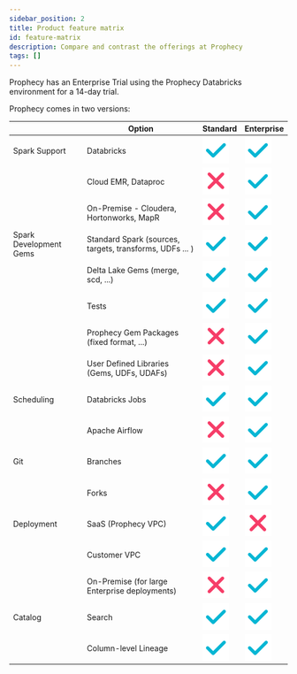 ```yaml
---
sidebar_position: 2
title: Product feature matrix
id: feature-matrix
description: Compare and contrast the offerings at Prophecy
tags: []
---
```


Prophecy has an Enterprise Trial using the Prophecy Databricks environment for a 14-day trial.

Prophecy comes in two versions:

|                        | Option                                                   | Standard                 | Enterprise               |
| ---------------------- | -------------------------------------------------------- | ------------------------ | ------------------------ |
| Spark Support          | Databricks                                               | ![Tick](./img/tick.svg)  | ![Tick](./img/tick.svg)  |
|                        | Cloud EMR, Dataproc                                      | ![Tick](./img/cross.svg) | ![Tick](./img/tick.svg)  |
|                        | On-Premise - Cloudera, Hortonworks, MapR                 | ![Tick](./img/cross.svg) | ![Tick](./img/tick.svg)  |
| Spark Development Gems | Standard Spark (sources, targets, transforms, UDFs ... ) | ![Tick](./img/tick.svg)  | ![Tick](./img/tick.svg)  |
|                        | Delta Lake Gems (merge, scd, ...)                        | ![Tick](./img/tick.svg)  | ![Tick](./img/tick.svg)  |
|                        | Tests                                                    | ![Tick](./img/tick.svg)  | ![Tick](./img/tick.svg)  |
|                        | Prophecy Gem Packages (fixed format, ...)                | ![Tick](./img/cross.svg) | ![Tick](./img/tick.svg)  |
|                        | User Defined Libraries (Gems, UDFs, UDAFs)               | ![Tick](./img/cross.svg) | ![Tick](./img/tick.svg)  |
| Scheduling             | Databricks Jobs                                          | ![Tick](./img/tick.svg)  | ![Tick](./img/tick.svg)  |
|                        | Apache Airflow                                           | ![Tick](./img/cross.svg) | ![Tick](./img/tick.svg)  |
| Git                    | Branches                                                 | ![Tick](./img/tick.svg)  | ![Tick](./img/tick.svg)  |
|                        | Forks                                                    | ![Tick](./img/cross.svg) | ![Tick](./img/tick.svg)  |
| Deployment             | SaaS (Prophecy VPC)                                      | ![Tick](./img/tick.svg)  | ![Tick](./img/cross.svg) |
|                        | Customer VPC                                             | ![Tick](./img/tick.svg)  | ![Tick](./img/tick.svg)  |
|                        | On-Premise (for large Enterprise deployments)            | ![Tick](./img/cross.svg) | ![Tick](./img/tick.svg)  |
| Catalog                | Search                                                   | ![Tick](./img/tick.svg)  | ![Tick](./img/tick.svg)  |
|                        | Column-level Lineage                                     | ![Tick](./img/tick.svg)  | ![Tick](./img/tick.svg)  |
